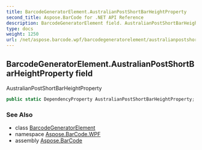 ```yaml
---
title: BarcodeGeneratorElement.AustralianPostShortBarHeightProperty
second_title: Aspose.BarCode for .NET API Reference
description: BarcodeGeneratorElement field. AustralianPostShortBarHeightProperty
type: docs
weight: 1250
url: /net/aspose.barcode.wpf/barcodegeneratorelement/australianpostshortbarheightproperty/
---
```

## BarcodeGeneratorElement.AustralianPostShortBarHeightProperty field

AustralianPostShortBarHeightProperty

```csharp
public static DependencyProperty AustralianPostShortBarHeightProperty;
```

### See Also

* class [BarcodeGeneratorElement](../)
* namespace [Aspose.BarCode.WPF](../../barcodegeneratorelement/)
* assembly [Aspose.BarCode](../../../)


